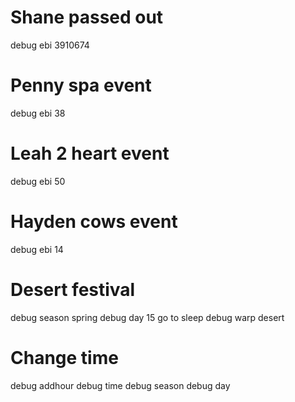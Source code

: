 # Shane passed out
debug ebi 3910674
# Penny spa event
debug ebi 38
# Leah 2 heart event
debug ebi 50
# Hayden cows event
debug ebi 14
# Desert festival
debug season spring
debug day 15
go to sleep
debug warp desert

# Change time
debug addhour
debug time <time>
debug season <season>
debug day <day>